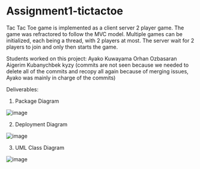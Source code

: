 # Assignment1-tictactoe

Tac Tac Toe game is implemented as a client server 2 player game. The game was refractored to follow the MVC model. Multiple games can be
initialized, each being a thread, with 2 players at most. The server wait for 2 players to join and only then starts the game. 

Students worked on this project:
Ayako Kuwayama
Orhan Ozbasaran
Aigerim Kubanychbek kyzy (commits are not seen because we needed to delete all of the commits and recopy all again because of merging issues, 
Ayako was mainly in charge of the commits)


Deliverables:

1. Package Diagram

![image](https://user-images.githubusercontent.com/80508372/216505726-1b629600-5495-4445-9670-a9bfcfd6b72a.png)

2. Deployment Diagram

![image](https://user-images.githubusercontent.com/80508372/216505861-8ba23478-22de-4980-934a-e24ee27f80d6.png)

3. UML Class Diagram

![image](https://user-images.githubusercontent.com/80508372/216505937-561fa457-e508-4563-bf6e-e4a35a2b7b74.png)


